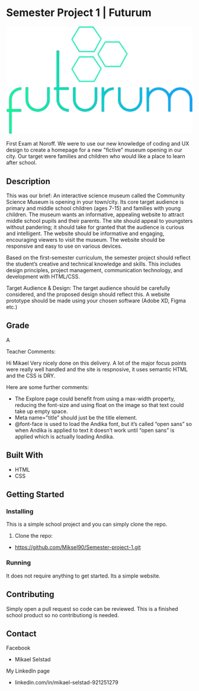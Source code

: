 # Semester Project 1 | Futurum

<img src="images/futurum_logo_2.webp" alt="Fuurum Logo">

First Exam at Noroff. We were to use our new knowledge of coding and UX design to create a homepage for a new "fictive" museum opening in our city. Our target were families and children who would like a place to learn after school.

## Description

This was our brief: 
An interactive science museum called the Community Science Museum is opening in your town/city. Its core target audience is primary and middle school children (ages 7-15) and families with young children. The museum wants an informative, appealing website to attract middle school pupils and their parents. The site should appeal to youngsters without pandering; it should take for granted that the audience is curious and intelligent. The website should be informative and engaging, encouraging viewers to visit the museum. The website should be responsive and easy to use on various devices.

Based on the first-semester curriculum, the semester project should reflect the student’s creative and technical knowledge and skills. This includes design principles, project management, communication technology, and development with HTML/CSS.

Target Audience & Design: The target audience should be carefully considered, and the proposed design should reflect this. A website prototype should be made using your chosen software (Adobe XD, Figma etc.)

## Grade 
A

Teacher Comments: 
	
Hi Mikael
Very nicely done on this delivery. A lot of the major focus points were really well handled and the site is respnosive, it uses semantic HTML and the CSS is DRY.

Here are some further comments:
- The Explore page could benefit from using a max-width property, reducing the font-size and using float on the image so that text could take up empty space.
- Meta name=”title” should just be the title element.
- @font-face is used to load the Andika font, but it’s called “open sans” so when Andika is applied to text it doesn’t work until “open sans” is applied which is actually loading Andika.

## Built With

- HTML
- CSS

## Getting Started

### Installing

This is a simple school project and you can simply clone the repo. 

1. Clone the repo:

- https://github.com/Miksel90/Semester-project-1.git

### Running

It does not require anything to get started. Its a simple website.

## Contributing

Simply open a pull request so code can be reviewed. This is a finished school product so no contributiong is needed. 

## Contact

Facebook

- Mikael Selstad

My LinkedIn page

- linkedin.com/in/mikael-selstad-921251279
